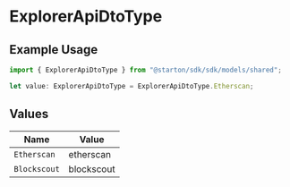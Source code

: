 # ExplorerApiDtoType

## Example Usage

```typescript
import { ExplorerApiDtoType } from "@starton/sdk/sdk/models/shared";

let value: ExplorerApiDtoType = ExplorerApiDtoType.Etherscan;
```

## Values

| Name         | Value        |
| ------------ | ------------ |
| `Etherscan`  | etherscan    |
| `Blockscout` | blockscout   |